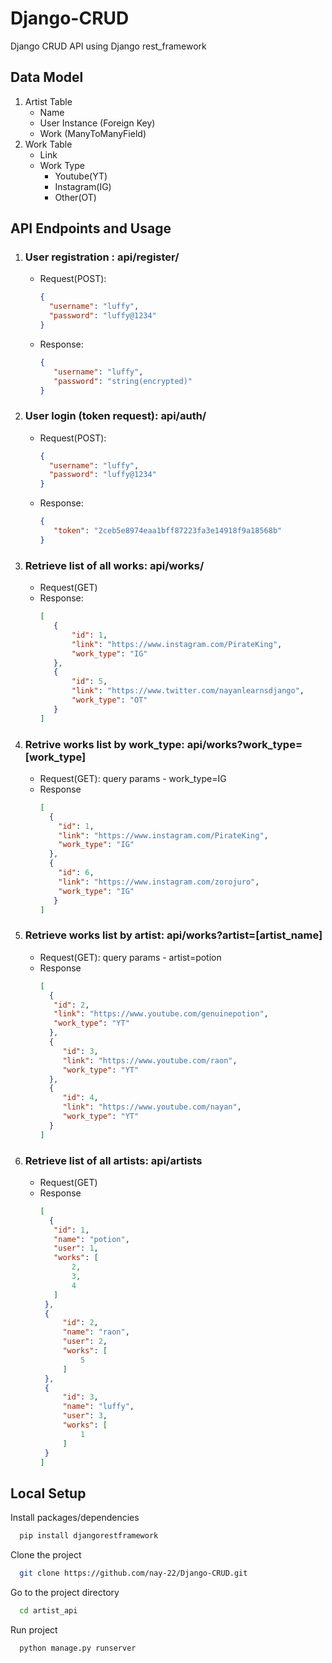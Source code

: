 # Django-CRUD
Django CRUD API using Django rest_framework

## Data Model
1) Artist Table
   - Name
   - User Instance (Foreign Key)
   - Work (ManyToManyField)
2) Work Table
   - Link
   - Work Type
     - Youtube(YT)
     - Instagram(IG)
     - Other(OT)
    
## API Endpoints and Usage
1) ### User registration : **api/register/**
   - Request(POST):
     ```json
     {
       "username": "luffy",
       "password": "luffy@1234"
     }
     ```
   - Response:
     ```json
     {
        "username": "luffy",
        "password": "string(encrypted)"
     }
     ```
2) ### User login (token request): **api/auth/**
   - Request(POST):
     ```json
     {
       "username": "luffy",
       "password": "luffy@1234"
     }
     ```
   - Response:
     ```json
     {
        "token": "2ceb5e8974eaa1bff87223fa3e14918f9a18568b"
     }
     ```
3) ### Retrieve list of all works: **api/works/**
   - Request(GET)
   - Response:
     ```json
     [
        {
            "id": 1,
            "link": "https://www.instagram.com/PirateKing",
            "work_type": "IG"
        },
        {
            "id": 5,
            "link": "https://www.twitter.com/nayanlearnsdjango",
            "work_type": "OT"
        }
     ]
     ```
4) ### Retrive works list by work_type: **api/works?work_type=[work_type]**
   - Request(GET): query params - work_type=IG
   - Response
     ```json
     [
       {
         "id": 1,
         "link": "https://www.instagram.com/PirateKing",
         "work_type": "IG"
       },
       {
         "id": 6,
         "link": "https://www.instagram.com/zorojuro",
         "work_type": "IG"
        }
     ]
     ```
5) ### Retrieve works list by artist: **api/works?artist=[artist_name]**
   - Request(GET): query params - artist=potion
   - Response
     ```json
     [
       {
        "id": 2,
        "link": "https://www.youtube.com/genuinepotion",
        "work_type": "YT"
       },
       {
          "id": 3,
          "link": "https://www.youtube.com/raon",
          "work_type": "YT"
       },
       {
          "id": 4,
          "link": "https://www.youtube.com/nayan",
          "work_type": "YT"
       }
     ]
     ```
6) ### Retrieve list of all artists: **api/artists**
   - Request(GET)
   - Response
     ```json
     [
       {
        "id": 1,
        "name": "potion",
        "user": 1,
        "works": [
            2,
            3,
            4
        ]
      },
      {
          "id": 2,
          "name": "raon",
          "user": 2,
          "works": [
              5
          ]
      },
      {
          "id": 3,
          "name": "luffy",
          "user": 3,
          "works": [
              1
          ]
      }
     ]
     ```

## Local Setup
Install packages/dependencies
```bash
  pip install djangorestframework
```
Clone the project
```bash
  git clone https://github.com/nay-22/Django-CRUD.git
```

Go to the project directory
```bash
  cd artist_api
```

Run project
```bash
  python manage.py runserver
```


